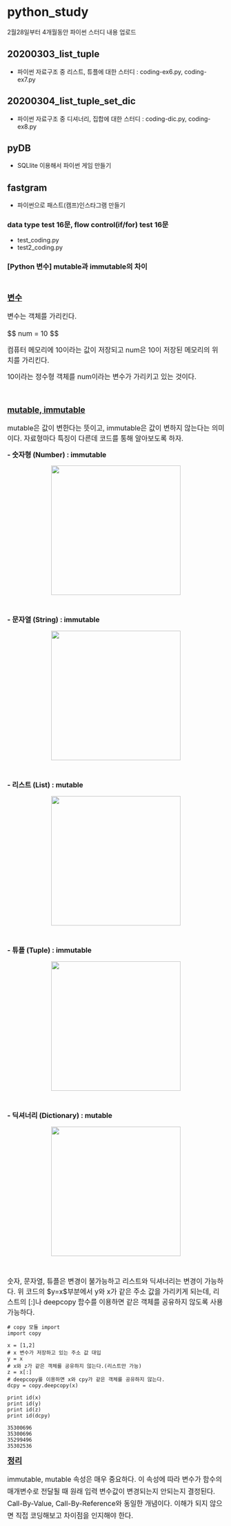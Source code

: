 # python_study
2월28일부터 4개월동안 파이썬 스터디 내용 업로드

## 20200303_list_tuple 
- 파이썬 자료구조 중 리스트, 튜플에 대한 스터디 : coding-ex6.py, coding-ex7.py

## 20200304_list_tuple_set_dic
- 파이썬 자료구조 중 디셔너리, 집합에 대한 스터디 : coding-dic.py, coding-ex8.py

## pyDB
- SQLlite 이용해서 파이썬 게임 만들기

## fastgram
- 파이썬으로 패스트(캠프)인스타그램 만들기

### data type test 16문, flow control(if/for) test 16문
- test_coding.py
- test2_coding.py

### [Python 변수] mutable과 immutable의 차이
<p style="text-align: center;"><br /></p><p style="text-align: left;"><span style="font-size: 18.6666660308838px; line-height: 28px;"><b><u>변수</u></b></span></p><p style="text-align: left;"><span style="font-size: 18.6666660308838px; line-height: 28px;"><span style="font-size: 12pt;"><u style="font-weight: bold;"></u>변수는 객체를 가리킨다.</span><br /></span></p><p style="text-align: left;"><span style="font-size: 16px; line-height: 24px;">$$ num = 10 $$</span></p><p style="text-align: left;"><span style="font-size: 16px; line-height: 24px;">컴퓨터 메모리에 10이라는 값이 저장되고 num은 10이 저장된 메모리의 위치를 가리킨다.</span></p><p style="text-align: left;"><span style="font-size: 16px; line-height: 24px;">10이라는 정수형 객체를 num이라는 변수가 가리키고 있는 것이다.</span></p><p style="text-align: left;"><span style="font-size: 16px; line-height: 24px;"><br /></span></p><p style="text-align: left;"><span style="font-size: 18.6666660308838px; line-height: 28px;"><b><u>mutable, immutable</u></b></span></p><p style="text-align: left;"><span style="font-size: 12pt;">mutable은 값이 변한다는 뜻이고, immutable은 값이 변하지 않는다는 의미이다. 자료형마다 특징이 다른데 코드를 통해 알아보도록 하자.</span><br /></p><p style="text-align: left;"><span style="font-size: 12pt;"><b>- 숫자형 (Number) : immutable</b></span></p><p style="text-align: center; clear: none; float: none;"><span class="imageblock" style="display:inline-block;width:300px;;height:auto;max-width:100%"><img srcset="https://img1.daumcdn.net/thumb/R1280x0/?scode=mtistory2&fname=http%3A%2F%2Fcfile10.uf.tistory.com%2Fimage%2F276C134655A74C8E09424E" src="https://t1.daumcdn.net/cfile/tistory/276C134655A74C8E09" style="max-width:100%;height:auto" width="300" height="248" filename="python_immutable.png" filemime="image/jpeg" style=""""/></span></p><p style="text-align: center; clear: none; float: none;"><br /></p><p style="text-align: left; clear: none; float: none;"><b style="font-size: 16px; line-height: 24px; text-align: left;">- 문자열 (String) : immutable</b></p><p style="text-align: center; clear: none; float: none;"><span class="imageblock" style="display:inline-block;width:300px;;height:auto;max-width:100%"><img srcset="https://img1.daumcdn.net/thumb/R1280x0/?scode=mtistory2&fname=http%3A%2F%2Fcfile10.uf.tistory.com%2Fimage%2F2177D13B55A74D97322487" src="https://t1.daumcdn.net/cfile/tistory/2177D13B55A74D9732" style="max-width:100%;height:auto" width="300" height="248" filename="python_immutable_string.png" filemime="image/jpeg" style=""""/></span></p><p style="text-align: center; clear: none; float: none;"><br /></p><p style="text-align: left;"><span style="font-size: 12pt;"><b></b></span><b style="font-size: 16px; line-height: 24px;">- 리스트&nbsp;(List) : mutable</b></p><p style="text-align: center; clear: none; float: none;"><span class="imageblock" style="display:inline-block;width:300px;;height:auto;max-width:100%"><img srcset="https://img1.daumcdn.net/thumb/R1280x0/?scode=mtistory2&fname=http%3A%2F%2Fcfile4.uf.tistory.com%2Fimage%2F244AB53955A74E552B27F4" src="https://t1.daumcdn.net/cfile/tistory/244AB53955A74E552B" style="max-width:100%;height:auto" width="300" height="248" filename="python_mutable_list.png" filemime="image/jpeg" style=""""/></span></p><p style="text-align: center; clear: none; float: none;"><br /></p><p style="text-align: left; clear: none; float: none;"><b style="text-align: left; font-size: 16px; line-height: 24px;">- 튜플&nbsp;(Tuple) : immutable</b></p><p style="text-align: center; clear: none; float: none;"><span class="imageblock" style="display:inline-block;width:300px;;height:auto;max-width:100%"><img srcset="https://img1.daumcdn.net/thumb/R1280x0/?scode=mtistory2&fname=http%3A%2F%2Fcfile2.uf.tistory.com%2Fimage%2F2664A14255A74F0E296014" src="https://t1.daumcdn.net/cfile/tistory/2664A14255A74F0E29" style="max-width:100%;height:auto" width="300" height="248" filename="python_immutable_tuple.png" filemime="image/jpeg" style=""""/></span></p><p style="text-align: center; clear: none; float: none;"><br /></p><p style="text-align: left; clear: none; float: none;"><b style="text-align: left; font-size: 16px; line-height: 24px;">- 딕셔너리&nbsp;(Dictionary) : mutable</b></p><p style="text-align: center; clear: none; float: none;"><span class="imageblock" style="display:inline-block;width:300px;;height:auto;max-width:100%"><img srcset="https://img1.daumcdn.net/thumb/R1280x0/?scode=mtistory2&fname=http%3A%2F%2Fcfile10.uf.tistory.com%2Fimage%2F23722E4655A7504C1405B3" src="https://t1.daumcdn.net/cfile/tistory/23722E4655A7504C14" style="max-width:100%;height:auto" width="300" height="248" filename="python_mutable_dictionary.png" filemime="image/jpeg" style=""""/></span></p><p style="text-align: center; clear: none; float: none;"><br /></p><p style="text-align: left; clear: none; float: none;"><span style="font-size: 12pt;">숫자, 문자열, 튜플은 변경이 불가능하고 리스트와 딕셔너리는 변경이 가능하다. 위 코드의 $y=x$부분에서 y와 x가 같은 주소 값을 가리키게 되는데, 리스트의 [:]나 deepcopy 함수를 이용하면 같은 객체를 공유하지 않도록 사용 가능하다.</span></p>
  
```
# copy 모듈 import
import copy
 
x = [1,2]
# x 변수가 저장하고 있는 주소 값 대입
y = x
# x와 z가 같은 객체를 공유하지 않는다.(리스트만 가능)
z = x[:]
# deepcopy를 이용하면 x와 cpy가 같은 객체를 공유하지 않는다.
dcpy = copy.deepcopy(x)
 
print id(x)
print id(y)
print id(z)
print id(dcpy)
```
```
35300696
35300696
35299496
35302536
```
<p style="text-align: left; clear: none; float: none;"><span style="font-size: 18.6666660308838px; line-height: 28px;"><b><u>정리</u></b></span></p><p style="text-align: left; clear: none; float: none;"><span style="font-size: 12pt; line-height: 28px;">immutable, mutable 속성은 매우 중요하다. 이 속성에 따라 변수가 함수의 매개변수로 전달될 때 원래 입력 변수값이 변경되는지 안되는지 결정된다. Call-By-Value, Call-By-Reference와 동일한 개념이다. 이해가 되지 않으면 직접 코딩해보고 차이점을 인지해야 한다.</span></p><p style="text-align: left;"><br /></p>

